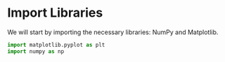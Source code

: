 # Import Libraries

We will start by importing the necessary libraries: NumPy and Matplotlib.

```python
import matplotlib.pyplot as plt
import numpy as np
```

